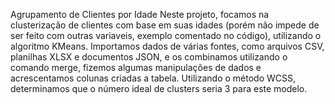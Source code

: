 Agrupamento de Clientes por Idade
Neste projeto, focamos na clusterização de clientes com base em suas idades (porém não impede de ser feito com outras variaveis, exemplo comentado no código), utilizando o algoritmo KMeans. 
Importamos dados de várias fontes, como arquivos CSV, planilhas XLSX e documentos JSON, e os combinamos utilizando o comando merge, fizemos algumas manipulações de dados e acrescentamos colunas criadas a tabela. 
Utilizando o método WCSS, determinamos que o número ideal de clusters seria 3 para este modelo.
